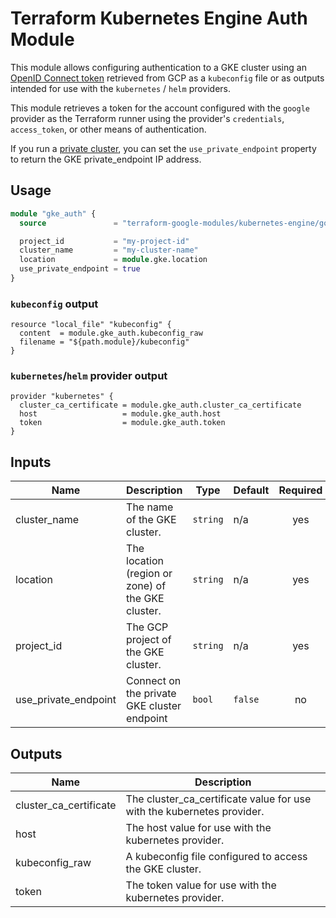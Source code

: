 # Terraform Kubernetes Engine Auth Module

This module allows configuring authentication to a GKE cluster
using an [OpenID Connect token](https://kubernetes.io/docs/reference/access-authn-authz/authentication/#openid-connect-tokens)
retrieved from GCP as a `kubeconfig` file or as outputs intended for use with
the `kubernetes` / `helm` providers.

This module retrieves a token for the account configured with the `google`
provider as the Terraform runner using the provider's `credentials`,
`access_token`, or other means of authentication.

If you run a [private cluster](https://cloud.google.com/kubernetes-engine/docs/concepts/private-cluster-concept), you can set the `use_private_endpoint` property to return the GKE private_endpoint IP address.

## Usage

```tf
module "gke_auth" {
  source               = "terraform-google-modules/kubernetes-engine/google//modules/auth"

  project_id           = "my-project-id"
  cluster_name         = "my-cluster-name"
  location             = module.gke.location
  use_private_endpoint = true
}
```


### `kubeconfig` output

```hcl
resource "local_file" "kubeconfig" {
  content  = module.gke_auth.kubeconfig_raw
  filename = "${path.module}/kubeconfig"
}
```

### `kubernetes`/`helm` provider output

```hcl
provider "kubernetes" {
  cluster_ca_certificate = module.gke_auth.cluster_ca_certificate
  host                   = module.gke_auth.host
  token                  = module.gke_auth.token
}
```

<!-- BEGINNING OF PRE-COMMIT-TERRAFORM DOCS HOOK -->
## Inputs

| Name | Description | Type | Default | Required |
|------|-------------|------|---------|:--------:|
| cluster\_name | The name of the GKE cluster. | `string` | n/a | yes |
| location | The location (region or zone) of the GKE cluster. | `string` | n/a | yes |
| project\_id | The GCP project of the GKE cluster. | `string` | n/a | yes |
| use\_private\_endpoint | Connect on the private GKE cluster endpoint | `bool` | `false` | no |

## Outputs

| Name | Description |
|------|-------------|
| cluster\_ca\_certificate | The cluster\_ca\_certificate value for use with the kubernetes provider. |
| host | The host value for use with the kubernetes provider. |
| kubeconfig\_raw | A kubeconfig file configured to access the GKE cluster. |
| token | The token value for use with the kubernetes provider. |

<!-- END OF PRE-COMMIT-TERRAFORM DOCS HOOK -->
